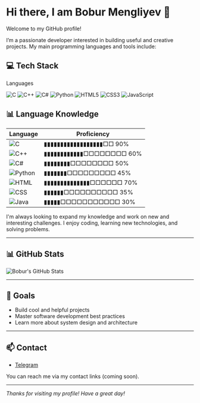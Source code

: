 # Hi there, I am Bobur Mengliyev 👋

Welcome to my GitHub profile!

I’m a passionate developer interested in building useful and creative projects. My main programming languages and tools include:

## 💻 Tech Stack

Languages

![C](https://img.shields.io/badge/C-00599C?style=for-the-badge&logo=c&logoColor=white)
![C++](https://img.shields.io/badge/C++-00599C?style=for-the-badge&logo=c%2B%2B&logoColor=white)
![C#](https://img.shields.io/badge/C%23-239120?style=for-the-badge&logo=c-sharp&logoColor=white)
![Python](https://img.shields.io/badge/Python-3776AB?style=for-the-badge&logo=python&logoColor=white)
![HTML5](https://img.shields.io/badge/HTML5-E34F26?style=for-the-badge&logo=html5&logoColor=white)
![CSS3](https://img.shields.io/badge/CSS3-1572B6?style=for-the-badge&logo=css3&logoColor=white)
![JavaScript](https://img.shields.io/badge/JavaScript-F7DF1E?style=for-the-badge&logo=javascript&logoColor=black)

## 📊 Language Knowledge

| Language | Proficiency |
|----------|-------------|
| ![C](https://img.shields.io/badge/C-00599C?style=for-the-badge&logo=c&logoColor=white) | ▮▮▮▮▮▮▮▮▮▮▮▮▮▮▮▮▮▮□□ 90% |
| ![C++](https://img.shields.io/badge/C++-00599C?style=for-the-badge&logo=c%2b%2b&logoColor=white) | ▮▮▮▮▮▮▮▮▮▮▮▮□□□□□□□□ 60% |
| ![C#](https://img.shields.io/badge/C%23-239120?style=for-the-badge&logo=c-sharp&logoColor=white) | ▮▮▮▮▮▮▮▮□□□□□□□□ 50% |
| ![Python](https://img.shields.io/badge/Python-3776AB?style=for-the-badge&logo=python&logoColor=white) | ▮▮▮▮▮▮▮□□□□□□□□□ 45% |
| ![HTML](https://img.shields.io/badge/HTML-E34F26?style=for-the-badge&logo=html5&logoColor=white) | ▮▮▮▮▮▮▮▮▮▮▮▮▮▮□□□□□□ 70% |
| ![CSS](https://img.shields.io/badge/CSS-1572B6?style=for-the-badge&logo=css3&logoColor=white) | ▮▮▮▮▮▮□□□□□□□□□□ 35% |
| ![Java](https://img.shields.io/badge/Java-f89820?style=for-the-badge&logo=openjdk&logoColor=white) | ▮▮▮▮▮□□□□□□□□□□□ 30% |

I'm always looking to expand my knowledge and work on new and interesting challenges. I enjoy coding, learning new technologies, and solving problems.

---

## 📊 GitHub Stats

![Bobur's GitHub Stats](https://github-readme-stats.vercel.app/api?username=BoburMengliyev&show_icons=true&theme=tokyonight&hide_border=true)

---

## 🚀 Goals
- Build cool and helpful projects
- Master software development best practices
- Learn more about system design and architecture

---

## 📫 Contact
- [Telegram](https://t.me/theboburmengliyev)
  
You can reach me via my contact links (coming soon).

---

_Thanks for visiting my profile! Have a great day!_
